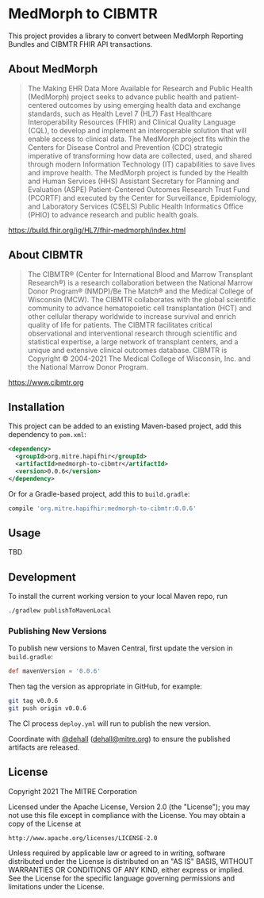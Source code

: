 # MedMorph to CIBMTR

This project provides a library to convert between MedMorph Reporting Bundles and CIBMTR FHIR API transactions.


## About MedMorph

> The Making EHR Data More Available for Research and Public Health (MedMorph) project seeks to advance public health and patient-centered outcomes by using emerging health data and exchange standards, such as Health Level 7 (HL7) Fast Healthcare Interoperability Resources (FHIR) and Clinical Quality Language (CQL), to develop and implement an interoperable solution that will enable access to clinical data. The MedMorph project fits within the Centers for Disease Control and Prevention (CDC) strategic imperative of transforming how data are collected, used, and shared through modern Information Technology (IT) capabilities to save lives and improve health. The MedMorph project is funded by the Health and Human Services (HHS) Assistant Secretary for Planning and Evaluation (ASPE) Patient-Centered Outcomes Research Trust Fund (PCORTF) and executed by the Center for Surveillance, Epidemiology, and Laboratory Services (CSELS) Public Health Informatics Office (PHIO) to advance research and public health goals. 

https://build.fhir.org/ig/HL7/fhir-medmorph/index.html

## About CIBMTR

> The CIBMTR® (Center for International Blood and Marrow Transplant Research®) is a research collaboration between the National Marrow Donor Program® (NMDP)/Be The Match® and the Medical College of Wisconsin (MCW). The CIBMTR collaborates with the global scientific community to advance hematopoietic cell transplantation (HCT) and other cellular therapy worldwide to increase survival and enrich quality of life for patients. The CIBMTR facilitates critical observational and interventional research through scientific and statistical expertise, a large network of transplant centers, and a unique and extensive clinical outcomes database.
> CIBMTR is Copyright © 2004-2021 The Medical College of Wisconsin, Inc. and the National Marrow Donor Program.

https://www.cibmtr.org



## Installation

This project can be added to an existing Maven-based project, add this dependency to `pom.xml`:

```xml
<dependency>
  <groupId>org.mitre.hapifhir</groupId>
  <artifactId>medmorph-to-cibmtr</artifactId>
  <version>0.0.6</version>
</dependency>
```

Or for a Gradle-based project, add this to `build.gradle`:

```gradle
compile 'org.mitre.hapifhir:medmorph-to-cibmtr:0.0.6'
```

## Usage
TBD


## Development

To install the current working version to your local Maven repo, run

```sh
./gradlew publishToMavenLocal
```

### Publishing New Versions

To publish new versions to Maven Central, first update the version in `build.gradle`:

```gradle
def mavenVersion = '0.0.6'
```

Then tag the version as appropriate in GitHub, for example:

```sh
git tag v0.0.6
git push origin v0.0.6
```

The CI process `deploy.yml` will run to publish the new version.

Coordinate with [@dehall](https://github.com/dehall) (dehall@mitre.org) to ensure the published artifacts are released.

## License

Copyright 2021 The MITRE Corporation

Licensed under the Apache License, Version 2.0 (the "License");
you may not use this file except in compliance with the License.
You may obtain a copy of the License at

    http://www.apache.org/licenses/LICENSE-2.0

Unless required by applicable law or agreed to in writing, software
distributed under the License is distributed on an "AS IS" BASIS,
WITHOUT WARRANTIES OR CONDITIONS OF ANY KIND, either express or implied.
See the License for the specific language governing permissions and
limitations under the License.
